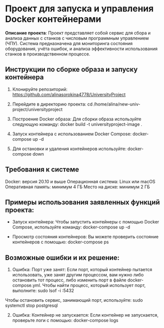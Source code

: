 # Проект для запуска и управления Docker контейнерами

**Описание проекта**: Проект представляет собой сервис для сбора и анализа данных с станков с числовым программным управлением (ЧПУ). Система предназначена для мониторинга состояния оборудования, учёта ошибок, и анализа эффективности использования станков в производственном процессе.

## Инструкции по сборке образа и запуску контейнера

1. Клонируйте репозиторий:
   https://github.com/alinasorokina4778/UniversityProject

2. Перейдите в директорию проекта:
cd /home/alina/new-univ-project/universityproject

3. Построение Docker образа: Для сборки образа используйте следующую команду: docker build -t universityproject-image .

4. Запуск контейнера с использованием Docker Compose:
docker-compose up -d

5. Для остановки и удаления контейнеров используйте:
docker-compose down

## Требования к системе
Docker: версия 20.10 и выше
Операционная система: Linux или macOS
Оперативная память: минимум 4 ГБ
Место на диске: минимум 2 ГБ

## Примеры использования заявленных функций проекта:

- Запуск контейнера: Чтобы запустить контейнеры с помощью Docker Compose, используйте команду: docker-compose up -d

- Просмотр состояния контейнеров: Вы можете проверить состояние контейнеров с помощью: docker-compose ps

## Возможные ошибки и их решение: 

1. Ошибка: Порт уже занят: Если порт, который контейнер пытается использовать, уже занят другим процессом, вам нужно либо остановить тот процесс, либо изменить порт в файле docker-compose.yml.
Чтобы найти процесс, который использует порт, выполните: 
sudo lsof -i :5432

Чтобы остановить сервис, занимающий порт, используйте: 
sudo systemctl stop postgresql

2. Ошибка: Контейнер не запускается: Если контейнер не запускается, проверьте логи с помощью: docker-compose logs
